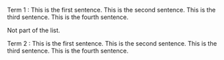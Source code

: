 Term 1
: This is the first sentence.
  This is the second sentence.
  This is the third sentence.
  This is the fourth sentence.

Not part of the list.

Term 2
: This is the first sentence.
  This is the second sentence.
  This is the third sentence.
  This is the fourth sentence.
